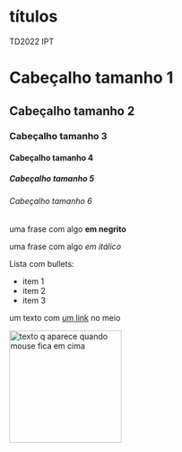 # títulos
TD2022 IPT

<h1>Cabeçalho tamanho 1</h1>
<h2>Cabeçalho tamanho 2</h2>
<h3>Cabeçalho tamanho 3</h3>
<h4>Cabeçalho tamanho 4</h4>
<h5>Cabeçalho tamanho 5</h5>
<h6>Cabeçalho tamanho 6</h6>

uma frase com algo **em negrito**


uma frase com algo *em itálico*


Lista com bullets:
- item 1
- item 2
- item 3


um texto com [um link](https://www.ipt.br) no meio


<img src="https://www.ipt.br/imagens/logo_ipt.gif" alt="texto q aparece quando mouse fica em cima" width="200"/>
